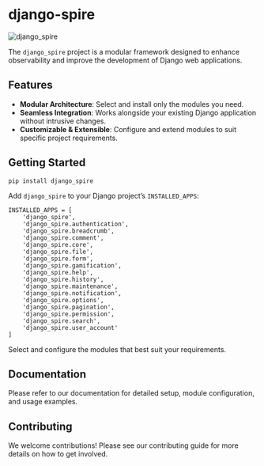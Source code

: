 # django-spire

![django_spire](https://i.imgur.com/3y1yGG4.png)

The `django_spire` project is a modular framework designed to enhance observability and improve the development of Django web applications.


## Features
- **Modular Architecture**: Select and install only the modules you need.
- **Seamless Integration**: Works alongside your existing Django application without intrusive changes.
- **Customizable & Extensible**: Configure and extend modules to suit specific project requirements.


## Getting Started
```
pip install django_spire
```

Add `django_spire` to your Django project’s `INSTALLED_APPS`:

```
INSTALLED_APPS = [
    'django_spire',
    'django_spire.authentication',
    'django_spire.breadcrumb',
    'django_spire.comment',
    'django_spire.core',
    'django_spire.file',
    'django_spire.form',
    'django_spire.gamification',
    'django_spire.help',
    'django_spire.history',
    'django_spire.maintenance',
    'django_spire.notification',
    'django_spire.options',
    'django_spire.pagination',
    'django_spire.permission',
    'django_spire.search',
    'django_spire.user_account'
]
```

Select and configure the modules that best suit your requirements.


## Documentation

Please refer to our documentation for detailed setup, module configuration, and usage examples.


## Contributing

We welcome contributions! Please see our contributing guide for more details on how to get involved.
